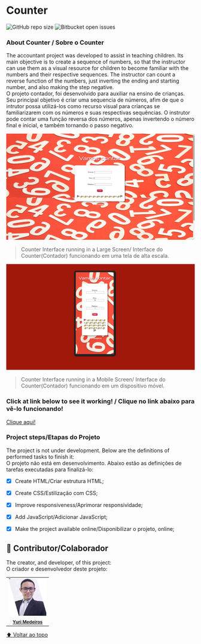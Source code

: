 # Counter

![GitHub repo size](https://img.shields.io/github/repo-size/iuricode/README-template?style=for-the-badge)
![Bitbucket open issues](https://img.shields.io/bitbucket/issues/iuricode/README-template?style=for-the-badge)


### About Counter / Sobre o Counter

The accountant project was developed to assist in teaching children. Its main objective is to create a sequence of numbers, so that the instructor can use them as a visual resource for children to become familiar with the numbers and their respective sequences. The instructor can count a reverse function of the numbers, just inverting the ending and starting number, and also making the step negative.
</br>
O projeto contador, foi desenvolvido para auxiliar na ensino de crianças. Seu principal objetivo é criar uma sequencia de números, afim de que o intrutor possa utilizá-los como recurso visual para crianças se familiarizarem com os números e suas respectivas sequências. O instrutor pode contar uma função reversa dos números, apenas invertendo o número final e inicial, e também tornando o passo negativo.

<img src="./assets/large-screen.png" alt="Project's interface image on a large-scale screen/ Imagem da interface do projeto em uma tela de larga escala">

> Counter Interface running in a Large Screen/ Interface do Counter(Contador) funcionando em uma tela de alta escala.

<img src="./assets/mobile-screen.png" alt="Project's interface image on a mobile device screen. /Imagem da interface do projeto em uma tela de aparelhos móveis.">

> Counter Interface running in a Mobile Screen/ Interface do Counter(Contador) funcionando em um dispositivo móvel.

### Click at link below to see it working! / Clique no link abaixo para vê-lo funcionando!
<a href="https://yurimayk.github.io/Counter/">Clique aqui!</a>

### Project steps/Etapas do Projeto

The project is not under development. Below are the definitions of performed tasks to finish it:
</br>
O projeto não está em desenvolvimento. Abaixo estão as definições de tarefas executadas para finalizá-lo:

- [x] Create HTML/Criar estrutura HTML;
- [x] Create CSS/Estilização com CSS;
- [x] Improve responsiveness/Aprimorar responsividade;
- [x] Add JavaScript/Adicionar JavaScript;
- [x] Make the project available online/Disponibilizar o projeto, online;



## 🤝 Contributor/Colaborador

The creator, and developer, of this project:
</br>
O criador e desenvolvedor deste projeto:

<table>
  <tr>
    <td align="center">
      <a href="#">
        <a href="https://www.linkedin.com/in/yurimayk/" target="_blank"><img src="./assets/1634569924664.jpg" width="100px;" alt="Foto do Yuri Medeiros no GitHub"/></a><br>
        <sub>
          <a href="https://www.linkedin.com/in/yurimayk/" target="_blank"><b>Yuri Medeiros</b></a>
        </sub>
      </a>
    </td>
</table>

[⬆ Voltar ao topo](#nome-do-projeto)<br>
